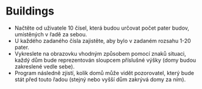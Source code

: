 # Buildings
- Načtěte od uživatele 10 čísel, která budou určovat počet pater budov, umístěných v řadě za sebou.
- U každého zadaného čísla zajistěte, aby bylo v zadaném rozsahu 1-20 pater.
- Vykreslete na obrazovku vhodným způsobem pomocí znaků situaci, každý dům bude reprezentován sloupcem příslušné výšky (domy budou zakreslené vedle sebe).
- Program následně zjistí, kolik domů může vidět pozorovatel, který bude stát před touto řadou (stejný nebo vyšší dům zakrývá domy za ním).